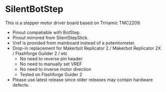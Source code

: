 SilentBotStep
==============
This is a stepper motor driver board based on Trinamic TMC2209. 
 - Pinout compatiable with BotStep. 
 - Pinout mirrored from SilentStepStick. 
 - Vref is provided from mainboard instead of a potentiometer. 
 - Drop-in replacement for Makerbot Replicator 2 / Makerbot Replicator 2X / Flashforge Guilder 2 / etc
   - No need to reverse pin header
   - No need to manually set VREF
   - No need to inverse motor direction
   - Tested on Flashforge Guider 2
 - Please use latest release since older releases may contain hardware defects. 